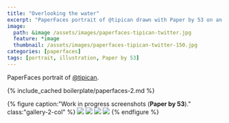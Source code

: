 ```yaml
---
title: "Overlooking the water"
excerpt: "PaperFaces portrait of @tipican drawn with Paper by 53 on an iPad."
image: 
  path: &image /assets/images/paperfaces-tipican-twitter.jpg 
  feature: *image
  thumbnail: /assets/images/paperfaces-tipican-twitter-150.jpg
categories: [paperfaces]
tags: [portrait, illustration, Paper by 53]
---
```


PaperFaces portrait of [@tipican](https://twitter.com/tipican).

{% include_cached boilerplate/paperfaces-2.md %}

{% figure caption:"Work in progress screenshots (**Paper by 53**)." class:"gallery-2-col" %}
[![](/assets/images/paperfaces-tipican-process-1-600.jpg)](/assets/images/paperfaces-tipican-process-1-lg.jpg)
[![](/assets/images/paperfaces-tipican-process-2-600.jpg)](/assets/images/paperfaces-tipican-process-2-lg.jpg)
[![](/assets/images/paperfaces-tipican-process-3-600.jpg)](/assets/images/paperfaces-tipican-process-3-lg.jpg)
[![](/assets/images/paperfaces-tipican-process-4-600.jpg)](/assets/images/paperfaces-tipican-process-4-lg.jpg)
{% endfigure %}
